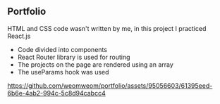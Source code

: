 ## Portfolio

HTML and CSS code wasn't written by me, in this project I practiced React.js

- Code divided into components
- React Router library is used for routing
- The projects on the page are rendered using an array
- The useParams hook was used

https://github.com/weomweom/portfolio/assets/95056603/61395eed-6b6e-4ab2-994c-5c8d94cabcc4
